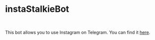 <h1>instaStalkieBot</h1>
<br>
<p>
  This bot allows you to use Instagram on Telegram.
  You can find it <a href="https://t.me/instaStalkieBot">here</a>.
</p>
